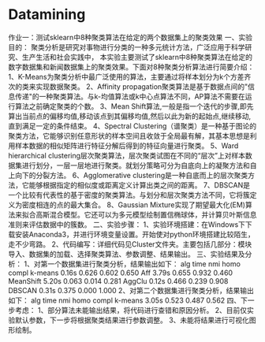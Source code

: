 # Datamining
作业一：测试sklearn中8种聚类算法在给定的两个数据集上的聚类效果
一、实验目的：
聚类分析是研究对事物进行分类的一种多元统计方法，广泛应用于科学研究、生产生活和社会实践中，
本实验主要测试了sklearn中8种聚类算法在给定的数字数据集和新闻数据集上的聚类效果。下面对8种聚类分析算法进行简要介绍：
1、K-Means为聚类分析中最广泛使用的算法，主要通过将样本划分为k个方差齐次的类来实现数据聚类。
2、Affinity propagation聚类算法是基于数据点间的"信息传递"的一种聚类算法。与k-均值算法或k中心点算法不同，AP算法不需要在运行算法之前确定聚类的个数。
3、Mean Shift算法,一般是指一个迭代的步骤,即先算出当前点的偏移均值,移动该点到其偏移均值,然后以此为新的起始点,继续移动,直到满足一定的条件结束。
4、Spectral Clustering（谱聚类）是一种基于图论的聚类方法，它能够识别任意形状的样本空间且收敛于全局最有解，其基本思想是利用样本数据的相似矩阵进行特征分解后得到的特征向量进行聚类。
5、Ward hierarchical clustering层次聚类算法，层次聚类试图在不同的“层次”上对样本数据集进行划分，一层一层地进行聚类。就划分策略可分为自底向上的凝聚方法和自上向下的分裂方法。
6、Agglomerative clustering是一种自底而上的层次聚类方法，它能够根据指定的相似度或距离定义计算出类之间的距离。
7、DBSCAN是一个比较有代表性的基于密度的聚类算法。与划分和层次聚类方法不同，它将簇定义为密度相连的点的最大集合。
8、Gaussian Mixture实现了期望最大化(EM)算法来拟合高斯混合模型。它还可以为多元模型绘制置信椭球体，并计算贝叶斯信息准则来评估数据中的簇数。
二、实验步骤：
1、实验环境搭建：在Windows下下载安装Anaconda3，并进行环境变量设置。开始使对python环境搭建比较陌生，走不少弯路。
2、代码编写：详细代码见Cluster文件夹。主要包括几部分：模块导入、数据集的加载、选择聚类算法、参数调整、结果输出。
三、实验结果及分析：
1、对第一个数据集进行聚类分析，结果输出如下：
alg             time    nmi     homo    compl
k-means         0.16s   0.626   0.602   0.650
Aff             3.79s   0.655   0.932   0.460
MeanShift       5.20s   0.063   0.014   0.281
AggClu          0.12s   0.466   0.239   0.908
DBSCAN          0.31s   0.375   0.000   1.000
2、对第二个数据集进行聚类分析，结果输出如下：
alg             time    nmi     homo    compl
k-means         3.05s   0.523   0.487   0.562
四、下一步考虑：
1、部分算法未能输出结果，将代码进行查错和原因分析。
2、目前仅实验默认参数，下一步将根据聚类结果进行参数调整。
3、未能将结果进行可视化图形绘制。  
